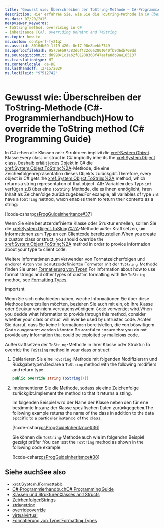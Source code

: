 ```yaml
---
title: 'Gewusst wie: Überschreiben der ToString-Methode – C#-Programmierhandbuch'
description: Hier erfahren Sie, wie Sie die ToString-Methode in C# überschreiben. Jede Klasse oder Struktur erbt ein Objekt und ruft „ToString“ ab. Dadurch wird eine Zeichenfolgendarstellung dieses Objekts zurückgegeben.
ms.date: 07/20/2015
helpviewer_keywords:
- ToString method, overriding in C#
- inheritance [C#], overriding OnPaint and ToString
ms.topic: how-to
ms.custom: contperf-fy21q2
ms.assetid: 8016db69-1f19-420c-8e17-98e8bebb7749
ms.openlocfilehash: 9573e6b97383d6f422c6a2802040fb9d6db709dd
ms.sourcegitcommit: d0990c1c1ab2f81908360f47eafa8db9aa165137
ms.translationtype: HT
ms.contentlocale: de-DE
ms.lasthandoff: 12/15/2020
ms.locfileid: "97512742"
---
```

# <a name="how-to-override-the-tostring-method-c-programming-guide"></a><span data-ttu-id="a944d-104">Gewusst wie: Überschreiben der ToString-Methode (C#-Programmierhandbuch)</span><span class="sxs-lookup"><span data-stu-id="a944d-104">How to override the ToString method (C# Programming Guide)</span></span>

<span data-ttu-id="a944d-105">In C# erben alle Klassen oder Strukturen implizit die <xref:System.Object>-Klasse.</span><span class="sxs-lookup"><span data-stu-id="a944d-105">Every class or struct in C# implicitly inherits the <xref:System.Object> class.</span></span> <span data-ttu-id="a944d-106">Deshalb erhält jedes Objekt in C# die <xref:System.Object.ToString%2A>-Methode, die eine Zeichenfolgenrepräsentation dieses Objekts zurückgibt.</span><span class="sxs-lookup"><span data-stu-id="a944d-106">Therefore, every object in C# gets the <xref:System.Object.ToString%2A> method, which returns a string representation of that object.</span></span> <span data-ttu-id="a944d-107">Alle Variablen des Typs `int` verfügen z.B über eine `ToString`-Methode, die es ihnen ermöglicht, ihren Inhalt als Zeichenfolge zurückzugeben:</span><span class="sxs-lookup"><span data-stu-id="a944d-107">For example, all variables of type `int` have a `ToString` method, which enables them to return their contents as a string:</span></span>  
  
 [!code-csharp[csProgGuideInheritance#37](~/samples/snippets/csharp/VS_Snippets_VBCSharp/csProgGuideInheritance/CS/Inheritance.cs#37)]  
  
 <span data-ttu-id="a944d-108">Wenn Sie eine benutzerdefinierte Klasse oder Struktur erstellen, sollten Sie die <xref:System.Object.ToString%2A>-Methode außer Kraft setzen, um Informationen zum Typ an den Clientcode bereitzustellen.</span><span class="sxs-lookup"><span data-stu-id="a944d-108">When you create a custom class or struct, you should override the <xref:System.Object.ToString%2A> method in order to provide information about your type to client code.</span></span>  
  
 <span data-ttu-id="a944d-109">Weitere Informationen zum Verwenden von Formatzeichenfolgen und anderen Arten von benutzerdefinierten Formaten mit der `ToString`-Methode finden Sie unter [Formatierung von Typen](../../../standard/base-types/formatting-types.md).</span><span class="sxs-lookup"><span data-stu-id="a944d-109">For information about how to use format strings and other types of custom formatting with the `ToString` method, see [Formatting Types](../../../standard/base-types/formatting-types.md).</span></span>  
  
> [!IMPORTANT]
> <span data-ttu-id="a944d-110">Wenn Sie sich entschieden haben, welche Informationen Sie über diese Methode bereitstellen möchten, beziehen Sie auch mit ein, ob Ihre Klasse oder Struktur von nicht vertrauenswürdigem Code verwendet wird.</span><span class="sxs-lookup"><span data-stu-id="a944d-110">When you decide what information to provide through this method, consider whether your class or struct will ever be used by untrusted code.</span></span> <span data-ttu-id="a944d-111">Achten Sie darauf, dass Sie keine Informationen bereitstellen, die von böswilligem Code ausgenutzt werden könnten.</span><span class="sxs-lookup"><span data-stu-id="a944d-111">Be careful to ensure that you do not provide any information that could be exploited by malicious code.</span></span>  
  
<span data-ttu-id="a944d-112">Außerkraftsetzen der `ToString`-Methode in Ihrer Klasse oder Struktur:</span><span class="sxs-lookup"><span data-stu-id="a944d-112">To override the `ToString` method in your class or struct:</span></span>
  
1. <span data-ttu-id="a944d-113">Deklarieren Sie eine `ToString`-Methode mit folgenden Modifizierern und Rückgabetypen:</span><span class="sxs-lookup"><span data-stu-id="a944d-113">Declare a `ToString` method with the following modifiers and return type:</span></span>  
  
    ```csharp  
    public override string ToString(){}  
    ```  
  
2. <span data-ttu-id="a944d-114">Implementieren Sie die Methode, sodass sie eine Zeichenfolge zurückgibt.</span><span class="sxs-lookup"><span data-stu-id="a944d-114">Implement the method so that it returns a string.</span></span>  
  
     <span data-ttu-id="a944d-115">Im folgenden Beispiel wird der Name der Klasse neben den für eine bestimmte Instanz der Klasse spezifischen Daten zurückgegeben.</span><span class="sxs-lookup"><span data-stu-id="a944d-115">The following example returns the name of the class in addition to the data specific to a particular instance of the class.</span></span>  
  
     [!code-csharp[csProgGuideInheritance#36](~/samples/snippets/csharp/VS_Snippets_VBCSharp/csProgGuideInheritance/CS/Inheritance.cs#36)]  
  
     <span data-ttu-id="a944d-116">Sie können die `ToString`-Methode auch wie im folgenden Beispiel gezeigt prüfen:</span><span class="sxs-lookup"><span data-stu-id="a944d-116">You can test the `ToString` method as shown in the following code example:</span></span>  
  
     [!code-csharp[csProgGuideInheritance#38](~/samples/snippets/csharp/VS_Snippets_VBCSharp/csProgGuideInheritance/CS/Inheritance.cs#38)]  
  
## <a name="see-also"></a><span data-ttu-id="a944d-117">Siehe auch</span><span class="sxs-lookup"><span data-stu-id="a944d-117">See also</span></span>

- <xref:System.IFormattable>
- [<span data-ttu-id="a944d-118">C#-Programmierhandbuch</span><span class="sxs-lookup"><span data-stu-id="a944d-118">C# Programming Guide</span></span>](../index.md)
- [<span data-ttu-id="a944d-119">Klassen und Strukturen</span><span class="sxs-lookup"><span data-stu-id="a944d-119">Classes and Structs</span></span>](./index.md)
- [<span data-ttu-id="a944d-120">Zeichenfolgen</span><span class="sxs-lookup"><span data-stu-id="a944d-120">Strings</span></span>](../strings/index.md)
- [<span data-ttu-id="a944d-121">string</span><span class="sxs-lookup"><span data-stu-id="a944d-121">string</span></span>](../../language-reference/builtin-types/reference-types.md)
- [<span data-ttu-id="a944d-122">override</span><span class="sxs-lookup"><span data-stu-id="a944d-122">override</span></span>](../../language-reference/keywords/override.md)
- [<span data-ttu-id="a944d-123">virtual</span><span class="sxs-lookup"><span data-stu-id="a944d-123">virtual</span></span>](../../language-reference/keywords/virtual.md)
- [<span data-ttu-id="a944d-124">Formatierung von Typen</span><span class="sxs-lookup"><span data-stu-id="a944d-124">Formatting Types</span></span>](../../../standard/base-types/formatting-types.md)
